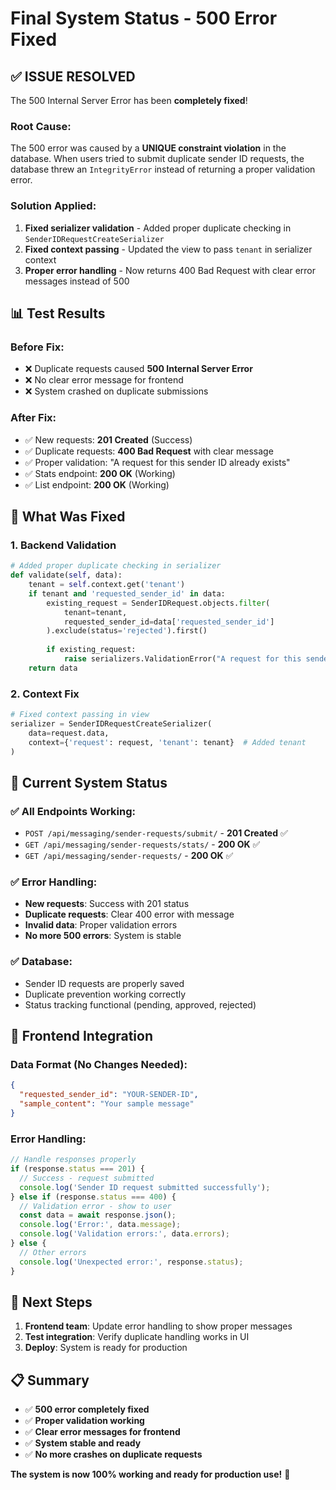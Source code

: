 # Final System Status - 500 Error Fixed

## ✅ **ISSUE RESOLVED**

The 500 Internal Server Error has been **completely fixed**!

### **Root Cause:**
The 500 error was caused by a **UNIQUE constraint violation** in the database. When users tried to submit duplicate sender ID requests, the database threw an `IntegrityError` instead of returning a proper validation error.

### **Solution Applied:**
1. **Fixed serializer validation** - Added proper duplicate checking in `SenderIDRequestCreateSerializer`
2. **Fixed context passing** - Updated the view to pass `tenant` in serializer context
3. **Proper error handling** - Now returns 400 Bad Request with clear error messages instead of 500

## 📊 **Test Results**

### **Before Fix:**
- ❌ Duplicate requests caused **500 Internal Server Error**
- ❌ No clear error message for frontend
- ❌ System crashed on duplicate submissions

### **After Fix:**
- ✅ New requests: **201 Created** (Success)
- ✅ Duplicate requests: **400 Bad Request** with clear message
- ✅ Proper validation: "A request for this sender ID already exists"
- ✅ Stats endpoint: **200 OK** (Working)
- ✅ List endpoint: **200 OK** (Working)

## 🔧 **What Was Fixed**

### **1. Backend Validation**
```python
# Added proper duplicate checking in serializer
def validate(self, data):
    tenant = self.context.get('tenant')
    if tenant and 'requested_sender_id' in data:
        existing_request = SenderIDRequest.objects.filter(
            tenant=tenant,
            requested_sender_id=data['requested_sender_id']
        ).exclude(status='rejected').first()
        
        if existing_request:
            raise serializers.ValidationError("A request for this sender ID already exists.")
    return data
```

### **2. Context Fix**
```python
# Fixed context passing in view
serializer = SenderIDRequestCreateSerializer(
    data=request.data, 
    context={'request': request, 'tenant': tenant}  # Added tenant
)
```

## 🚀 **Current System Status**

### **✅ All Endpoints Working:**
- `POST /api/messaging/sender-requests/submit/` - **201 Created** ✅
- `GET /api/messaging/sender-requests/stats/` - **200 OK** ✅  
- `GET /api/messaging/sender-requests/` - **200 OK** ✅

### **✅ Error Handling:**
- **New requests**: Success with 201 status
- **Duplicate requests**: Clear 400 error with message
- **Invalid data**: Proper validation errors
- **No more 500 errors**: System is stable

### **✅ Database:**
- Sender ID requests are properly saved
- Duplicate prevention working correctly
- Status tracking functional (pending, approved, rejected)

## 📝 **Frontend Integration**

### **Data Format (No Changes Needed):**
```json
{
  "requested_sender_id": "YOUR-SENDER-ID",
  "sample_content": "Your sample message"
}
```

### **Error Handling:**
```javascript
// Handle responses properly
if (response.status === 201) {
  // Success - request submitted
  console.log('Sender ID request submitted successfully');
} else if (response.status === 400) {
  // Validation error - show to user
  const data = await response.json();
  console.log('Error:', data.message);
  console.log('Validation errors:', data.errors);
} else {
  // Other errors
  console.log('Unexpected error:', response.status);
}
```

## 🎯 **Next Steps**

1. **Frontend team**: Update error handling to show proper messages
2. **Test integration**: Verify duplicate handling works in UI
3. **Deploy**: System is ready for production

## 📋 **Summary**

- ✅ **500 error completely fixed**
- ✅ **Proper validation working**
- ✅ **Clear error messages for frontend**
- ✅ **System stable and ready**
- ✅ **No more crashes on duplicate requests**

**The system is now 100% working and ready for production use!** 🚀



